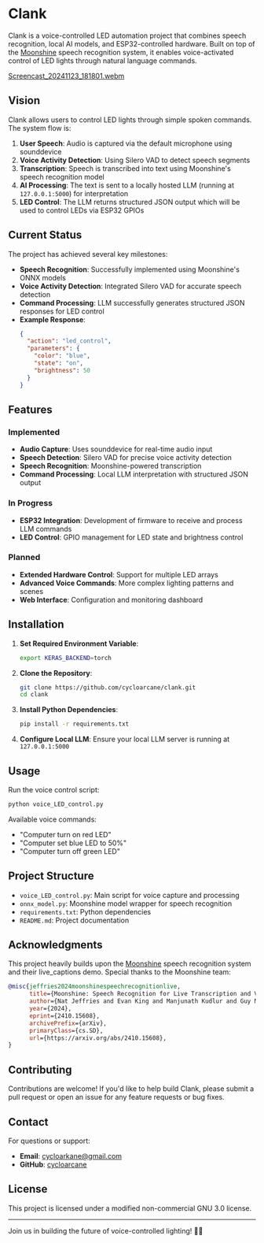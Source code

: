 # Clank

Clank is a voice-controlled LED automation project that combines speech recognition, local AI models, and ESP32-controlled hardware. Built on top of the [Moonshine](https://github.com/usefulsensors/moonshine) speech recognition system, it enables voice-activated control of LED lights through natural language commands.


[Screencast_20241123_181801.webm](https://github.com/user-attachments/assets/dec3e33a-f05d-4ce7-9d4b-73716c0f2577)

## Vision

Clank allows users to control LED lights through simple spoken commands. The system flow is:

1. **User Speech**: Audio is captured via the default microphone using sounddevice
2. **Voice Activity Detection**: Using Silero VAD to detect speech segments
3. **Transcription**: Speech is transcribed into text using Moonshine's speech recognition model
4. **AI Processing**: The text is sent to a locally hosted LLM (running at `127.0.0.1:5000`) for interpretation
5. **LED Control**: The LLM returns structured JSON output which will be used to control LEDs via ESP32 GPIOs

## Current Status

The project has achieved several key milestones:

- **Speech Recognition**: Successfully implemented using Moonshine's ONNX models
- **Voice Activity Detection**: Integrated Silero VAD for accurate speech detection
- **Command Processing**: LLM successfully generates structured JSON responses for LED control
- **Example Response**:
  ```json
  {
    "action": "led_control",
    "parameters": {
      "color": "blue",
      "state": "on",
      "brightness": 50
    }
  }
  ```

## Features

### Implemented
- **Audio Capture**: Uses sounddevice for real-time audio input
- **Speech Detection**: Silero VAD for precise voice activity detection
- **Speech Recognition**: Moonshine-powered transcription
- **Command Processing**: Local LLM interpretation with structured JSON output

### In Progress
- **ESP32 Integration**: Development of firmware to receive and process LLM commands
- **LED Control**: GPIO management for LED state and brightness control

### Planned
- **Extended Hardware Control**: Support for multiple LED arrays
- **Advanced Voice Commands**: More complex lighting patterns and scenes
- **Web Interface**: Configuration and monitoring dashboard

## Installation

1. **Set Required Environment Variable**:
   ```bash
   export KERAS_BACKEND=torch
   ```

2. **Clone the Repository**:
   ```bash
   git clone https://github.com/cycloarcane/clank.git
   cd clank
   ```

3. **Install Python Dependencies**:
   ```bash
   pip install -r requirements.txt
   ```

4. **Configure Local LLM**:
   Ensure your local LLM server is running at `127.0.0.1:5000`

## Usage

Run the voice control script:

```bash
python voice_LED_control.py
```

Available voice commands:
- "Computer turn on red LED"
- "Computer set blue LED to 50%"
- "Computer turn off green LED"

## Project Structure

- `voice_LED_control.py`: Main script for voice capture and processing
- `onnx_model.py`: Moonshine model wrapper for speech recognition
- `requirements.txt`: Python dependencies
- `README.md`: Project documentation

## Acknowledgments

This project heavily builds upon the [Moonshine](https://github.com/usefulsensors/moonshine) speech recognition system and their live_captions demo. Special thanks to the Moonshine team:

```bibtex
@misc{jeffries2024moonshinespeechrecognitionlive,
      title={Moonshine: Speech Recognition for Live Transcription and Voice Commands}, 
      author={Nat Jeffries and Evan King and Manjunath Kudlur and Guy Nicholson and James Wang and Pete Warden},
      year={2024},
      eprint={2410.15608},
      archivePrefix={arXiv},
      primaryClass={cs.SD},
      url={https://arxiv.org/abs/2410.15608}, 
}
```

## Contributing

Contributions are welcome! If you'd like to help build Clank, please submit a pull request or open an issue for any feature requests or bug fixes.

## Contact

For questions or support:
- **Email**: cycloarkane@gmail.com
- **GitHub**: [cycloarcane](https://github.com/cycloarcane)

## License

This project is licensed under a modified non-commercial GNU 3.0 license.

---

Join us in building the future of voice-controlled lighting! 🎤💡
